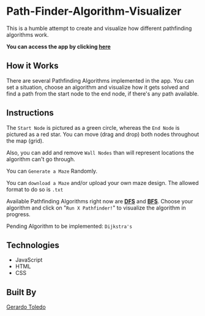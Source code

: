 # Path-Finder-Algorithm-Visualizer

This is a humble attempt to create and visualize how different pathfinding algorithms work.

**You can access the app by clicking [here](https://togeri.github.io/Path-Finder-Algorithm-Visualizer/)**

## How it Works

There are several Pathfinding Algorithms implemented in the app. You can set a situation, choose an algorithm and visualize how it gets solved and find a path from the start node to the end node, if there's any path available.

## Instructions

The `Start Node` is pictured as a green circle, whereas the `End Node` is pictured as a red star. 
You can move (drag and drop) both nodes throughout the map (grid). 

Also, you can add and remove `Wall Nodes` than will represent locations the algorithm can't go through. 

You can `Generate a Maze` Randomly.

You can `download a Maze` and/or upload your own maze design. The allowed format to do so is `.txt`

Available Pathfinding Algorithms right now are **[DFS](https://en.wikipedia.org/wiki/Depth-first_search)** and **[BFS](https://en.wikipedia.org/wiki/Breadth-first_search)**. Choose your algorithm and click on "`Run X Pathfinder!`" to visualize the algorithm in progress.

Pending Algorithm to be implemented: `Dijkstra's`

## Technologies

* JavaScript
* HTML
* CSS

## Built By

[Gerardo Toledo](https://www.linkedin.com/in/gerardo-toledo/)
